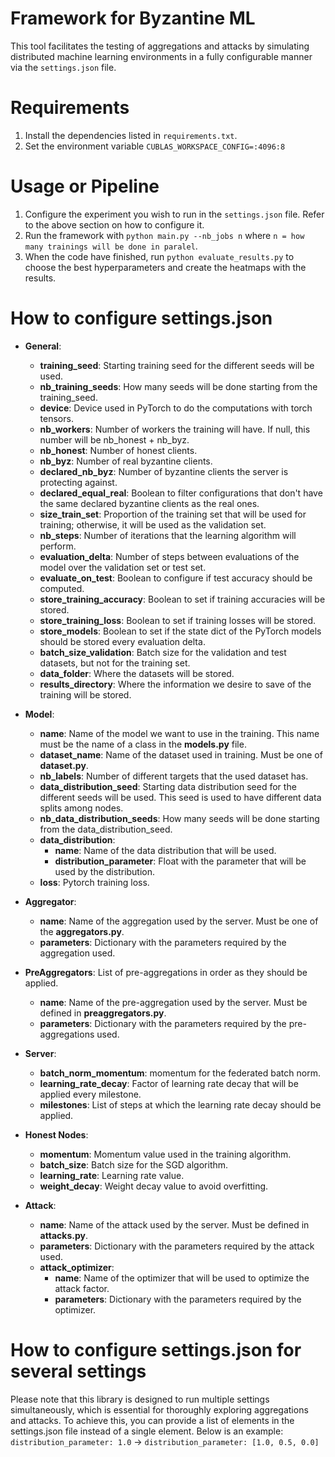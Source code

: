 # Framework for Byzantine ML
This tool facilitates the testing of aggregations and attacks by simulating distributed machine learning environments in a fully configurable manner via the `settings.json` file.

# Requirements
1. Install the dependencies listed in `requirements.txt`.
2. Set the environment variable `CUBLAS_WORKSPACE_CONFIG=:4096:8`

# Usage or Pipeline
1. Configure the experiment you wish to run in the `settings.json` file. Refer to the above section on how to configure it.
2. Run the framework with `python main.py --nb_jobs n` where `n = how many trainings will be done in paralel`.
3. When the code have finished, run `python evaluate_results.py` to choose the best hyperparameters and create the heatmaps with the results.

# How to configure settings.json
- **General**:
    - **training_seed**: Starting training seed for the different seeds will be used.
    - **nb_training_seeds**: How many seeds will be done starting from the training_seed.
    - **device**: Device used in PyTorch to do the computations with torch tensors.
    - **nb_workers**: Number of workers the training will have. If null, this number will be nb_honest + nb_byz.
    - **nb_honest**: Number of honest clients.
    - **nb_byz**: Number of real byzantine clients.
    - **declared_nb_byz**: Number of byzantine clients the server is protecting against.
    - **declared_equal_real**: Boolean to filter configurations that don't have the same declared byzantine clients as the real ones.
    - **size_train_set**: Proportion of the training set that will be used for training; otherwise, it will be used as the validation set.
    - **nb_steps**: Number of iterations that the learning algorithm will perform.
    - **evaluation_delta**: Number of steps between evaluations of the model over the validation set or test set.
    - **evaluate_on_test**: Boolean to configure if test accuracy should be computed.
    - **store_training_accuracy**: Boolean to set if training accuracies will be stored.
    - **store_training_loss**: Boolean to set if training losses will be stored.
    - **store_models**: Boolean to set if the state dict of the PyTorch models should be stored every evaluation delta.
    - **batch_size_validation**: Batch size for the validation and test datasets, but not for the training set.
    - **data_folder**: Where the datasets will be stored.
    - **results_directory**: Where the information we desire to save of the training will be stored.

- **Model**:
    - **name**: Name of the model we want to use in the training. This name must be the name of a class in the **models.py** file.
    - **dataset_name**: Name of the dataset used in training. Must be one of **dataset.py**.
    - **nb_labels**: Number of different targets that the used dataset has.
    - **data_distribution_seed**: Starting data distribution seed for the different seeds will be used. This seed is used to have different data splits among nodes.
    - **nb_data_distribution_seeds**: How many seeds will be done starting from the data_distribution_seed.
    - **data_distribution**:
        - **name**: Name of the data distribution that will be used.
        - **distribution_parameter**: Float with the parameter that will be used by the distribution.
    - **loss**: Pytorch training loss.

- **Aggregator**:
    - **name**: Name of the aggregation used by the server. Must be one of the **aggregators.py**.
    - **parameters**: Dictionary with the parameters required by the aggregation used.

- **PreAggregators**: List of pre-aggregations in order as they should be applied.
    - **name**: Name of the pre-aggregation used by the server. Must be defined in **preaggregators.py**.
    - **parameters**: Dictionary with the parameters required by the pre-aggregations used.

- **Server**:
    - **batch_norm_momentum**: momentum for the federated batch norm. 
    - **learning_rate_decay**: Factor of learning rate decay that will be applied every milestone.
    - **milestones**: List of steps at which the learning rate decay should be applied.

- **Honest Nodes**:
    - **momentum**: Momentum value used in the training algorithm.
    - **batch_size**: Batch size for the SGD algorithm.
    - **learning_rate**: Learning rate value.
    - **weight_decay**: Weight decay value to avoid overfitting.

- **Attack**:
    - **name**: Name of the attack used by the server. Must be defined in **attacks.py**.
    - **parameters**: Dictionary with the parameters required by the attack used.
    - **attack_optimizer**:
        - **name**: Name of the optimizer that will be used to optimize the attack factor.
        - **parameters**: Dictionary with the parameters required by the optimizer.

# How to configure settings.json for several settings
Please note that this library is designed to run multiple settings simultaneously, which is essential for thoroughly exploring aggregations and attacks. To achieve this, you can provide a list of elements in the settings.json file instead of a single element. Below is an example:
`distribution_parameter: 1.0` -> `distribution_parameter: [1.0, 0.5, 0.0]`